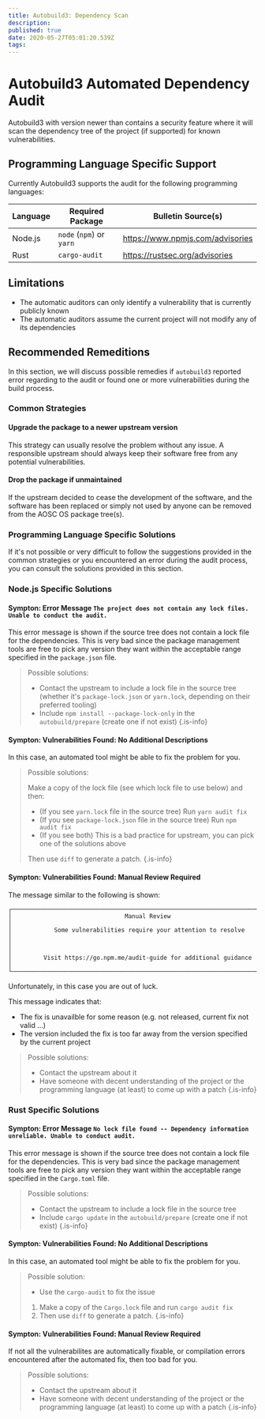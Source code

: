 ```yaml
---
title: Autobuild3: Dependency Scan
description: 
published: true
date: 2020-05-27T05:01:20.539Z
tags: 
---
```


# Autobuild3 Automated Dependency Audit

Autobuild3 with version newer than <undefined> contains a security feature where it will scan the dependency tree of the project (if supported) for known vulnerabilities.

## Programming Language Specific Support

Currently Autobuild3 supports the audit for the following programming languages:

| Language | Required Package         | Bulletin Source(s)               |
|----------|--------------------------|----------------------------------|
| Node.js  | `node` (`npm`) or `yarn` | https://www.npmjs.com/advisories |
| Rust     | `cargo-audit`            | https://rustsec.org/advisories   |

## Limitations

- The automatic auditors can only identify a vulnerability that is currently publicly known
- The automatic auditors assume the current project will not modify any of its dependencies

## Recommended Remeditions

In this section, we will discuss possible remedies if `autobuild3` reported error regarding to the audit or found one or more vulnerabilities during the build process.

### Common Strategies

#### Upgrade the package to a newer upstream version

This strategy can usually resolve the problem without any issue. A responsible upstream should always keep their software free from any potential vulnerabilities.

#### Drop the package if unmaintained

If the upstream decided to cease the development of the software, and the software has been replaced or simply not used by anyone can be removed from the AOSC OS package tree(s).

### Programming Language Specific Solutions

If it's not possible or very difficult to follow the suggestions provided in the common strategies or you encountered an error during the audit process, you can consult the solutions provided in this section.

### Node.js Specific Solutions

#### Sympton: Error Message `The project does not contain any lock files. Unable to conduct the audit.`

This error message is shown if the source tree does not contain a lock file for the dependencies. This is very bad since the package management tools are free to pick any version they want within the acceptable range specified in the `package.json` file.

>Possible solutions:
>
>- Contact the upstream to include a lock file in the source tree (whether it's `package-lock.json` or `yarn.lock`, depending on their preferred tooling)
>- Include `npm install --package-lock-only` in the `autobuild/prepare` (create one if not exist)
{.is-info}

#### Sympton: Vulnerabilities Found: No Additional Descriptions

In this case, an automated tool might be able to fix the problem for you.

>Possible solutions:
>
>Make a copy of the lock file (see which lock file to use below) and then:
>
>- (If you see `yarn.lock` file in the source tree) Run `yarn audit fix`
>- (If you see `package-lock.json` file in the source tree) Run `npm audit fix`
>- (If you see both) This is a bad practice for upstream, you can pick one of the solutions above
>
>Then use `diff` to generate a patch.
{.is-info}

#### Sympton: Vulnerabilities Found: Manual Review Required

The message similar to the following is shown:

```
┌──────────────────────────────────────────────────────────────────────────────┐                                                                                             
│                                Manual Review                                 │                                                                                             
│            Some vulnerabilities require your attention to resolve            │
│                                                                              │                                                                                             
│         Visit https://go.npm.me/audit-guide for additional guidance          │      
└──────────────────────────────────────────────────────────────────────────────┘                                                                                 
```

Unfortunately, in this case you are out of luck.

This message indicates that:
- The fix is unavailble for some reason (e.g. not released, current fix not valid ...)
- The version included the fix is too far away from the version specified by the current project

>Possible solutions:
>- Contact the upstream about it
>- Have someone with decent understanding of the project or the programming language (at least) to come up with a patch
{.is-info}

### Rust Specific Solutions

#### Sympton: Error Message `No lock file found -- Dependency information unreliable. Unable to conduct audit.`

This error message is shown if the source tree does not contain a lock file for the dependencies. This is very bad since the package management tools are free to pick any version they want within the acceptable range specified in the `Cargo.toml` file.

>Possible solutions:
>
>- Contact the upstream to include a lock file in the source tree
>- Include `cargo update` in the `autobuild/prepare` (create one if not exist)
{.is-info}

#### Sympton: Vulnerabilities Found: No Additional Descriptions

In this case, an automated tool might be able to fix the problem for you.

>Possible solution:
>
>- Use the `cargo-audit` to fix the issue
>1. Make a copy of the `Cargo.lock` file and run `cargo audit fix`
>1. Then use `diff` to generate a patch.
{.is-info}

#### Sympton: Vulnerabilities Found: Manual Review Required

If not all the vulnerabilites are automatically fixable, or compilation errors encountered after the automated fix, then too bad for you.

>Possible solutions:
>- Contact the upstream about it
>- Have someone with decent understanding of the project or the programming language (at least) to come up with a patch
{.is-info}
  